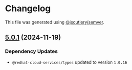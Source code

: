 # Changelog

This file was generated using [@jscutlery/semver](https://github.com/jscutlery/semver).

## [5.0.1](https://github.com/RedHatInsights/frontend-components/compare/@redhat-cloud-services/frontend-components-utilities-5.0.0...@redhat-cloud-services/frontend-components-utilities-5.0.1) (2024-11-19)

### Dependency Updates

* `@redhat-cloud-services/types` updated to version `1.0.16`
